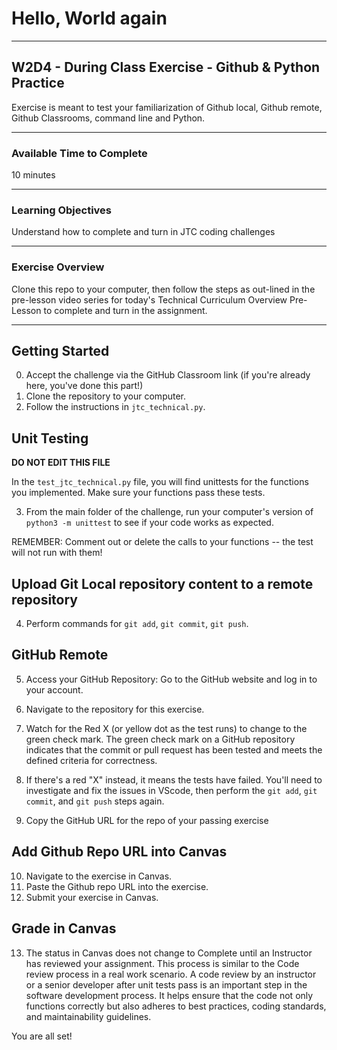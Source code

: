 # Hello, World again

---

## W2D4 - During Class Exercise - Github & Python Practice

Exercise is meant to test your familiarization of Github local, Github remote, Github Classrooms, command line and Python.

---

### Available Time to Complete

10 minutes

---

### Learning Objectives

Understand how to complete and turn in JTC coding challenges

---


### Exercise Overview

Clone this repo to your computer, then follow the steps as out-lined in the pre-lesson video series for today's Technical Curriculum Overview Pre-Lesson to complete and turn in the assignment.

---

## Getting Started

0. Accept the challenge via the GitHub Classroom link (if you're already here, you've done this part!)
1. Clone the repository to your computer.
2. Follow the instructions in `jtc_technical.py`.

## Unit Testing

**DO NOT EDIT THIS FILE**

In the `test_jtc_technical.py` file, you will find unittests for the functions you implemented. Make sure your functions pass these tests.

3. From the main folder of the challenge, run your computer's version of `python3 -m unittest` to see if your code works as expected.

REMEMBER: Comment out or delete the calls to your functions -- the test will not run with them!

## Upload Git Local repository content to a remote repository

4. Perform commands for `git add`, `git commit`, `git push`.

## GitHub Remote

5. Access your GitHub Repository: Go to the GitHub website and log in to your account.
6. Navigate to the repository for this exercise.
7. Watch for the Red X (or yellow dot as the test runs) to change to the green check mark. The green check mark on a GitHub repository indicates that the commit or pull request has been tested and meets the defined criteria for correctness.
8. If there's a red "X" instead, it means the tests have failed. You'll need to investigate and fix the issues in VScode, then perform the `git add`, `git commit`, and `git push` steps again.

9. Copy the GitHub URL for the repo of your passing exercise

## Add Github Repo URL into Canvas

10. Navigate to the exercise in Canvas.
11. Paste the Github repo URL into the exercise.
12. Submit your exercise in Canvas.

## Grade in Canvas

13. The status in Canvas does not change to Complete until an Instructor has reviewed your assignment. This process is similar to the Code review process in a real work scenario. A code review by an instructor or a senior developer after unit tests pass is an important step in the software development process. It helps ensure that the code not only functions correctly but also adheres to best practices, coding standards, and maintainability guidelines.

You are all set!
